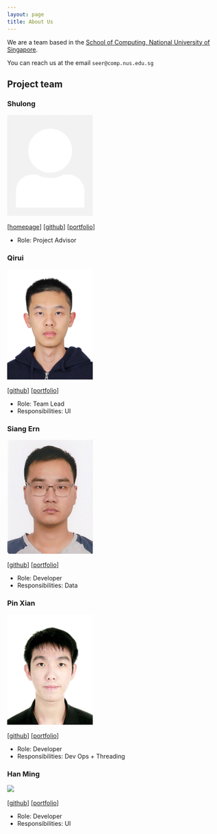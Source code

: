 ```yaml
---
layout: page
title: About Us
---
```


We are a team based in the [School of Computing, National University of Singapore](http://www.comp.nus.edu.sg).

You can reach us at the email `seer@comp.nus.edu.sg`

## Project team

### Shulong

<img src="images/DreamerDragon.png" width="200px">

[[homepage](http://www.comp.nus.edu.sg/~damithch)]
[[github](https://github.com/DreamerDragon)]
[[portfolio](team/johndoe.md)]

* Role: Project Advisor

### Qirui

<img src="images/hhdqirui.jpg" width="200px">

[[github](https://github.com/hhdqirui)]
[[portfolio](team/johndoe.md)]

* Role: Team Lead
* Responsibilities: UI

### Siang Ern

<img src="images/siangernlow.png" width="200px">

[[github](http://github.com/siangernlow)] [[portfolio](team/johndoe.md)]

* Role: Developer
* Responsibilities: Data

### Pin Xian

<img src="images/hopinxian.png" width="200px">

[[github](https://github.com/hopinxian)]
[[portfolio](team/hopinxian.md)]

* Role: Developer
* Responsibilities: Dev Ops + Threading

### Han Ming

<img src="images/johndoe.png" width="200px">

[[github](https://github.com/KohHanMing)]
[[portfolio](team/johndoe.md)]

* Role: Developer
* Responsibilities: UI

